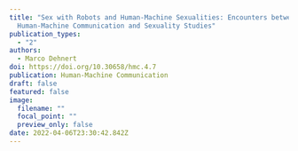 ```yaml
---
title: "Sex with Robots and Human-Machine Sexualities: Encounters between
  Human-Machine Communication and Sexuality Studies"
publication_types:
  - "2"
authors:
  - Marco Dehnert
doi: https://doi.org/10.30658/hmc.4.7
publication: Human-Machine Communication
draft: false
featured: false
image:
  filename: ""
  focal_point: ""
  preview_only: false
date: 2022-04-06T23:30:42.842Z
---
```

